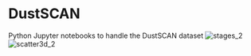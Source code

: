 # DustSCAN
Python Jupyter notebooks to handle the DustSCAN dataset
![stages_2](https://github.com/faisalalnasser13/DustSCAN/assets/100229605/57ca6eb0-003f-4e50-906e-12cf90a4bde0)
![scatter3d_2](https://github.com/faisalalnasser13/DustSCAN/assets/100229605/574e5b5d-d16a-4167-9db2-e13e9bd2f42e)
